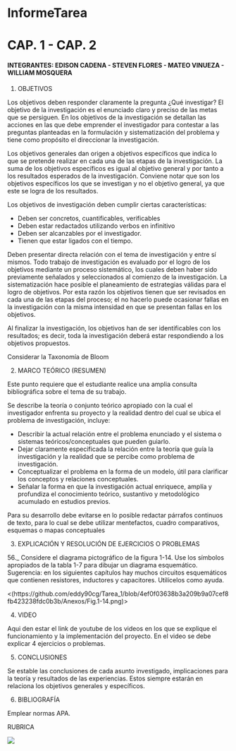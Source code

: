 # InformeTarea

# CAP. 1 - CAP. 2

#### INTEGRANTES: EDISON CADENA - STEVEN FLORES - MATEO VINUEZA - WILLIAM MOSQUERA

1. OBJETIVOS

Los objetivos deben responder claramente la pregunta ¿Qué investigar? 
El objetivo de la investigación es el enunciado claro y preciso de las metas que se persiguen. En los objetivos de la investigación se detallan las acciones en las que debe emprender el investigador para contestar a las preguntas planteadas en la formulación y sistematización del problema y tiene como propósito el direccionar la investigación. 

Los objetivos generales dan origen a objetivos específicos que indica lo que se pretende realizar en cada una de las etapas de la investigación. La suma de los objetivos específicos es igual al objetivo general y por tanto a los resultados esperados de la investigación. Conviene notar que son los objetivos específicos los que se investigan y no el objetivo general, ya que este se logra de los resultados. 

Los objetivos de investigación deben cumplir ciertas características: 
* Deben ser concretos, cuantificables, verificables 
* Deben estar redactados utilizando verbos en infinitivo 
* Deben ser alcanzables por el investigador. 
* Tienen que estar ligados con el tiempo. 


Deben presentar directa relación con el tema de investigación y entre sí mismos. Todo trabajo de investigación es evaluado por el logro de los objetivos mediante un proceso sistemático, los cuales deben haber sido previamente señalados y seleccionados al comienzo de la investigación. La sistematización hace posible el planeamiento de estrategias válidas para el logro de objetivos. Por esta razón los objetivos tienen que ser revisados en cada una de las etapas del proceso; el no hacerlo puede ocasionar fallas en la investigación con la misma intensidad en que se presentan fallas en los objetivos. 

Al finalizar la investigación, los objetivos han de ser identificables con los resultados; es decir, toda la investigación deberá estar respondiendo a los objetivos propuestos. 

Considerar la Taxonomía de Bloom

2. MARCO TEÓRICO (RESUMEN)

Este punto requiere que el estudiante realice una amplia consulta bibliográfica sobre el tema de su trabajo.

Se describe la teoría o conjunto teórico apropiado con la cual el investigador enfrenta su proyecto y la realidad dentro del cual se ubica el problema de investigación, incluye:
* Describir la actual relación entre el problema enunciado y el sistema o sistemas teóricos/conceptuales que pueden guiarlo.
* Dejar claramente especificada la relación entre la teoría que guía la investigación y la realidad que se percibe como problema de investigación.
* Conceptualizar el problema en la forma de un modelo, útil para clarificar los conceptos y relaciones conceptuales.
* Señalar la forma en que la investigación actual enriquece, amplía y profundiza el conocimiento teórico, sustantivo y metodológico acumulado en estudios previos.

Para su desarrollo debe evitarse en lo posible redactar párrafos continuos de texto, para lo cual se debe utilizar  mentefactos, cuadro comparativos, esquemas o mapas conceptuales

3. EXPLICACIÓN Y RESOLUCIÓN DE EJERCICIOS O PROBLEMAS

56._ Considere el diagrama pictográfico de la figura 1-14. Use los símbolos apropiados de la tabla 1-7 para dibujar un diagrama esquemático. Sugerencia: en los siguientes capítulos hay muchos circuitos esquemáticos que contienen resistores, inductores y capacitores. Utilícelos como ayuda.

<p align=”center”>
  <(https://github.com/eddy90cg/Tarea_1/blob/4ef0f03638b3a209b9a07cef8fb423238fdc0b3b/Anexos/Fig.1-14.png)>
</p>


4. VIDEO

Aqui den estar el link de youtube de los videos en los que se explique el funcionamiento y la implementación del proyecto.
En el video se debe explicar 4 ejercicios o problemas.


5. CONCLUSIONES

Se estable las conclusiones de cada asunto investigado, implicaciones para la teoría y resultados de las experiencias. Estos siempre estarán en relaciona los objetivos generales y específicos.

6. BIBLIOGRAFÍA

Emplear normas APA.

RUBRICA

![](https://github.com/doalulema/InformeTarea/blob/main/Tarea.png)
